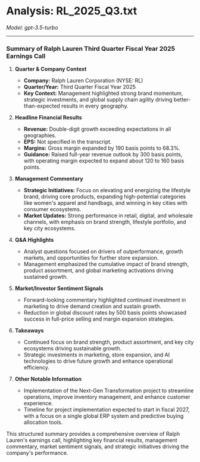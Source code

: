 # Analysis: RL_2025_Q3.txt

*Model: gpt-3.5-turbo*

---

### Summary of Ralph Lauren Third Quarter Fiscal Year 2025 Earnings Call

1. **Quarter & Company Context**
   - **Company:** Ralph Lauren Corporation (NYSE: RL)
   - **Quarter/Year:** Third Quarter Fiscal Year 2025
   - **Key Context:** Management highlighted strong brand momentum, strategic investments, and global supply chain agility driving better-than-expected results in every geography.

2. **Headline Financial Results**
   - **Revenue:** Double-digit growth exceeding expectations in all geographies.
   - **EPS:** Not specified in the transcript.
   - **Margins:** Gross margin expanded by 190 basis points to 68.3%.
   - **Guidance:** Raised full-year revenue outlook by 300 basis points, with operating margin expected to expand about 120 to 160 basis points.

3. **Management Commentary**
   - **Strategic Initiatives:** Focus on elevating and energizing the lifestyle brand, driving core products, expanding high-potential categories like women's apparel and handbags, and winning in key cities with consumer ecosystems.
   - **Market Updates:** Strong performance in retail, digital, and wholesale channels, with emphasis on brand strength, lifestyle portfolio, and key city ecosystems.

4. **Q&A Highlights**
   - Analyst questions focused on drivers of outperformance, growth markets, and opportunities for further store expansion.
   - Management emphasized the cumulative impact of brand strength, product assortment, and global marketing activations driving sustained growth.

5. **Market/Investor Sentiment Signals**
   - Forward-looking commentary highlighted continued investment in marketing to drive demand creation and sustain growth.
   - Reduction in global discount rates by 500 basis points showcased success in full-price selling and margin expansion strategies.

6. **Takeaways**
   - Continued focus on brand strength, product assortment, and key city ecosystems driving sustainable growth.
   - Strategic investments in marketing, store expansion, and AI technologies to drive future growth and enhance operational efficiency.

7. **Other Notable Information**
   - Implementation of the Next-Gen Transformation project to streamline operations, improve inventory management, and enhance customer experience.
   - Timeline for project implementation expected to start in fiscal 2027, with a focus on a single global ERP system and predictive buying allocation tools.

This structured summary provides a comprehensive overview of Ralph Lauren's earnings call, highlighting key financial results, management commentary, market sentiment signals, and strategic initiatives driving the company's performance.